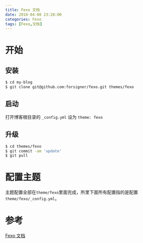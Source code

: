 ```yaml
---
title: Fexo 文档
date: 2018-04-08 23:28:00
categories: Fexo
tags: [Fexo,文档]
---
```


# 开始

## 安装

```bash
$ cd my-blog
$ git clone git@github.com:forsigner/fexo.git themes/fexo
```

## 启动

打开博客根目录的 `_config.yml` 设为 `theme: fexo`

## 升级

```bash
$ cd themes/fexo
$ git commit -am 'update'
$ git pull
```
# 配置主题

主题配置全部在`theme/fexo`里面完成，所里下面所有配置指的是配置`theme/fexo/_config.yml`。

# 参考

[Fexo 文档](http://forsigner.com/2016/03/10/fexo-doc-zh-cn/)
